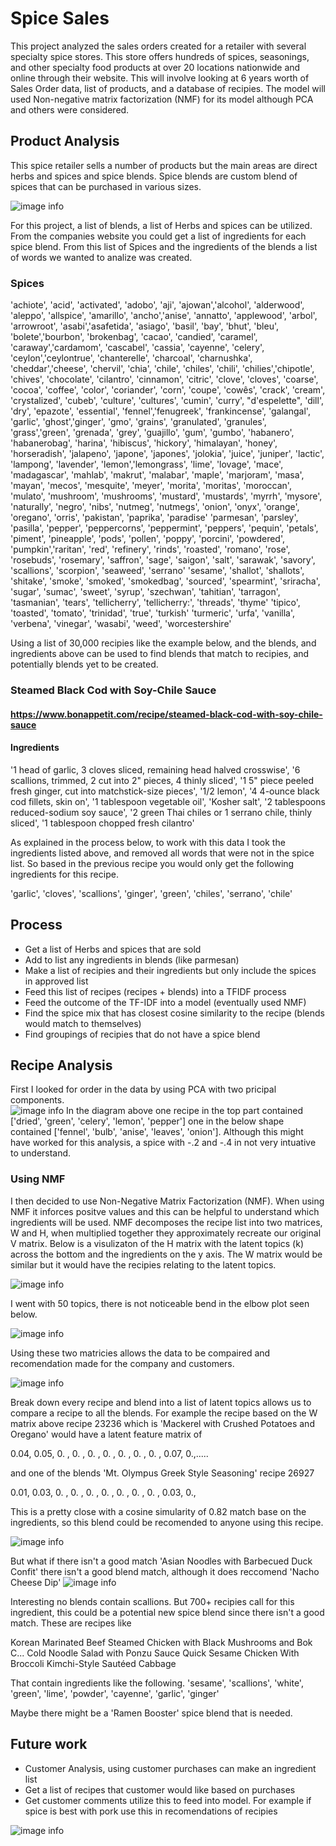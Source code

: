 # Spice Sales
This project  analyzed the sales orders created for a retailer with several specialty spice stores. This store offers hundreds of spices, seasonings, and other specialty food products at over 20 locations nationwide and online through their website. This will involve looking at 6 years worth of Sales Order data, list of products, and a database of recipies.   The model will used Non-negative matrix factorization (NMF) for its model although PCA and others were considered.   

## Product Analysis

This spice retailer sells a number of products but the main areas are direct herbs and spices and spice blends.  Spice blends are custom blend of spices that can be purchased in various sizes.  

![image info](images/Products.png)

For this project, a list of blends, a list of Herbs and spices can be utilized.  From the companies website you could get a list of ingredients for each spice blend.   From this list of Spices and the ingredients of the blends a list of words we wanted to analize was created.   

### Spices

'achiote', 'acid', 'activated', 'adobo', 'aji', 'ajowan','alcohol', 'alderwood', 'aleppo', 'allspice', 'amarillo', 'ancho','anise', 'annatto', 'applewood', 'arbol', 'arrowroot', 'asabi','asafetida', 'asiago', 'basil', 'bay', 'bhut', 'bleu', 'bolete','bourbon', 'brokenbag', 'cacao', 'candied', 'caramel', 'caraway','cardamom', 'cascabel', 'cassia', 'cayenne', 'celery', 'ceylon','ceylontrue', 'chanterelle', 'charcoal', 'charnushka', 'cheddar','cheese', 'chervil', 'chia', 'chile', 'chiles', 'chili', 'chilies','chipotle', 'chives', 'chocolate', 'cilantro', 'cinnamon', 'citric', 'clove', 'cloves', 'coarse', 'cocoa', 'coffee', 'color', 'coriander', 'corn', 'coupe', 'cowês', 'crack', 'cream', 'crystalized', 'cubeb', 'culture', 'cultures', 'cumin', 'curry', "d'espelette", 'dill', 'dry', 'epazote', 'essential', 'fennel','fenugreek', 'frankincense', 'galangal', 'garlic', 'ghost','ginger', 'gmo', 'grains', 'granulated', 'granules', 'grass','green', 'grenada', 'grey', 'guajillo', 'gum', 'gumbo', 'habanero', 'habanerobag', 'harina', 'hibiscus', 'hickory', 'himalayan', 'honey', 'horseradish', 'jalapeno', 'japone', 'japones', 'jolokia', 'juice', 'juniper', 'lactic', 'lampong', 'lavender', 'lemon','lemongrass', 'lime', 'lovage', 'mace', 'madagascar', 'mahlab', 'makrut', 'malabar', 'maple', 'marjoram', 'masa', 'mayan', 'mecos', 'mesquite', 'meyer', 'morita', 'moritas', 'moroccan', 'mulato',  'mushroom', 'mushrooms', 'mustard', 'mustards', 'myrrh', 'mysore',  'naturally', 'negro', 'nibs', 'nutmeg', 'nutmegs', 'onion', 'onyx',  'orange', 'oregano', 'orris', 'pakistan', 'paprika', 'paradise'  'parmesan', 'parsley', 'pasilla', 'pepper', 'peppercorns', 'peppermint', 'peppers', 'pequin', 'petals', 'piment', 'pineapple',  'pods', 'pollen', 'poppy', 'porcini', 'powdered', 'pumpkin','raritan', 'red', 'refinery', 'rinds', 'roasted', 'romano', 'rose',  'rosebuds', 'rosemary', 'saffron', 'sage', 'saigon', 'salt',    'sarawak', 'savory', 'scallions', 'scorpion', 'seaweed', 'serrano'   'sesame', 'shallot', 'shallots', 'shitake', 'smoke', 'smoked',  'smokedbag', 'sourced', 'spearmint', 'sriracha', 'sugar', 'sumac',   'sweet', 'syrup', 'szechwan', 'tahitian', 'tarragon', 'tasmanian',    'tears', 'tellicherry', 'tellicherry:', 'threads', 'thyme' 'tipico', 'toasted', 'tomato', 'trinidad', 'true', 'turkish'     'turmeric', 'urfa', 'vanilla', 'verbena', 'vinegar', 'wasabi',  'weed', 'worcestershire'

Using a list of 30,000 recipies like the example below, and the blends, and ingredients above can be used to find blends that match to recipies, and potentially blends yet to be created.  

### Steamed Black Cod with Soy-Chile Sauce

#### https://www.bonappetit.com/recipe/steamed-black-cod-with-soy-chile-sauce
#### Ingredients
\'1 head of garlic, 3 cloves sliced, remaining head halved crosswise\', \'6 scallions, trimmed, 2 cut into 2" pieces, 4 thinly sliced\', \'1 5" piece peeled fresh ginger, cut into matchstick-size pieces\', \'1/2 lemon\', \'4 4-ounce black cod fillets, skin on\', \'1 tablespoon vegetable oil\', \'Kosher salt\', \'2 tablespoons reduced-sodium soy sauce\', \'2 green Thai chiles or 1 serrano chile, thinly sliced\', \'1 tablespoon chopped fresh cilantro\'

As explained in the process below, to work with this data I took the ingredients listed above, and removed all words that were not in the spice list.  So based in the previous recipe you would only get the following ingredients for this recipe.

'garlic', 'cloves', 'scallions', 'ginger', 'green', 'chiles', 'serrano', 'chile'

## Process
- Get a list of Herbs and spices that are sold
- Add to list any ingredients in blends (like parmesan)
- Make a list of recipies and their ingredients but only include the spices in approved list
- Feed this list of recipes (recipes + blends) into a TFIDF process
- Feed the outcome of the TF-IDF into a model (eventually used NMF)
- Find the spice mix that has closest cosine similarity to the recipe (blends would match to themselves) 
- Find groupings of recipies that do not have a spice blend

## Recipe Analysis
First I looked for order in the data by using PCA with two pricipal components.  
![image info](images/PCA.png)
In the diagram above one recipe in the top part contained ['dried', 'green', 'celery', 'lemon', 'pepper'] one in the below shape contained ['fennel', 'bulb', 'anise', 'leaves', 'onion'].  Although this might have worked for this analysis, a spice with -.2 and -.4 in not very intuative to understand.   

### Using NMF
I then decided to use Non-Negative Matrix Factorization (NMF).   When using NMF it inforces positve values and this can be helpful to understand which ingredients will be used.  NMF decomposes the recipe list into two matrices, W and H, when multiplied together they approximately recreate our original V matrix. Below is a visulizaton of the H matrix with the latent topics (k) across the bottom and the ingredients on the y axis.  The W matrix would be similar but it would have the recipies relating to the latent topics.   

![image info](images/WH.png)

I went with 50 topics, there is not noticeable bend in the elbow plot seen below.    

![image info](images/Reconstruction60.png)

Using these two matricies allows the data to be compaired and recomendation made for the company and customers.   

![image info](images/FeaturestoSpices.png)

Break down every recipe and blend into a list of latent topics allows us to compare a recipe to all the blends.  For example the recipe based on the W matrix above recipe 23236 which is 'Mackerel with Crushed Potatoes and Oregano' would have a latent feature matrix of 

0.04, 0.05, 0.  , 0.  , 0.  , 0.  , 0.  , 0.  , 0.  , 0.07, 0.,.....

and one of the blends 'Mt. Olympus Greek Style Seasoning' recipe 26927

0.01, 0.03, 0.  , 0.  , 0.  , 0.  , 0.  , 0.  , 0.  , 0.03, 0.,  

This is a pretty close with a cosine simularity of 0.82 match base on the ingredients, so this blend could be recomended to anyone using this recipe.

![image info](images/Mackerel.png)

But what if there isn't a good match 'Asian Noodles with Barbecued Duck Confit' there isn't a good blend match, although it does reccomend 'Nacho Cheese Dip' 
![image info](images/EpicuriousDuck.png)

Interesting no blends contain scallions.  But 700+ recipies call for this ingredient, this could be a potential new spice blend since there isn't a good match.  These are recipes like

Korean Marinated Beef 
Steamed Chicken with Black Mushrooms and Bok C...
Cold Noodle Salad with Ponzu Sauce 
Quick Sesame Chicken With Broccoli 
Kimchi-Style Sautéed Cabbage 

That contain ingredients like the following.
'sesame', 'scallions', 'white', 'green', 'lime', 'powder', 'cayenne', 'garlic', 'ginger'

Maybe there might be a 'Ramen Booster' spice blend that is needed.  

## Future work
- Customer Analysis, using customer purchases can make an ingredient list
- Get a list of recipes that customer would like based on purchases
- Get customer comments utilize this to feed into model.  For example if spice is best with pork use this in recomendations of recipies

![image info](images/Features.png)

